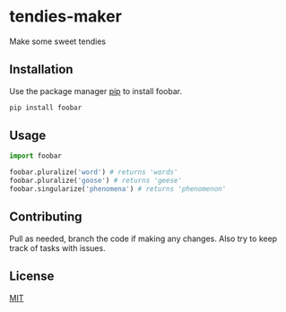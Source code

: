 # tendies-maker

Make some sweet tendies

## Installation

Use the package manager [pip](https://pip.pypa.io/en/stable/) to install foobar.

```bash
pip install foobar
```

## Usage

```python
import foobar

foobar.pluralize('word') # returns 'words'
foobar.pluralize('goose') # returns 'geese'
foobar.singularize('phenomena') # returns 'phenomenon'
```

## Contributing
Pull as needed, branch the code if making any changes. Also try to keep track of tasks with issues.

## License
[MIT](https://choosealicense.com/licenses/mit/)